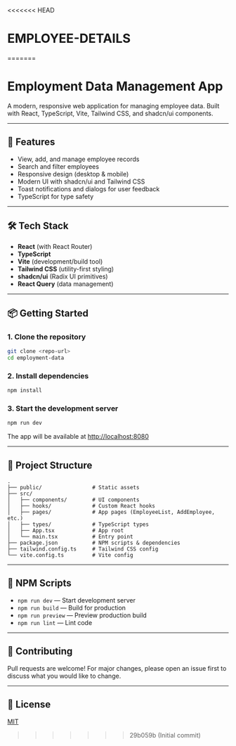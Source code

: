 <<<<<<< HEAD
# EMPLOYEE-DETAILS
=======
# Employment Data Management App

A modern, responsive web application for managing employee data. Built with React, TypeScript, Vite, Tailwind CSS, and shadcn/ui components.

---

## 🚀 Features
- View, add, and manage employee records
- Search and filter employees
- Responsive design (desktop & mobile)
- Modern UI with shadcn/ui and Tailwind CSS
- Toast notifications and dialogs for user feedback
- TypeScript for type safety

---

## 🛠️ Tech Stack
- **React** (with React Router)
- **TypeScript**
- **Vite** (development/build tool)
- **Tailwind CSS** (utility-first styling)
- **shadcn/ui** (Radix UI primitives)
- **React Query** (data management)

---

## 📦 Getting Started

### 1. Clone the repository
```sh
git clone <repo-url>
cd employment-data
```

### 2. Install dependencies
```sh
npm install
```

### 3. Start the development server
```sh
npm run dev
```

The app will be available at [http://localhost:8080](http://localhost:8080)

---

## 📄 Project Structure
```
.
├── public/                # Static assets
├── src/
│   ├── components/        # UI components
│   ├── hooks/             # Custom React hooks
│   ├── pages/             # App pages (EmployeeList, AddEmployee, etc.)
│   ├── types/             # TypeScript types
│   ├── App.tsx            # App root
│   └── main.tsx           # Entry point
├── package.json           # NPM scripts & dependencies
├── tailwind.config.ts     # Tailwind CSS config
└── vite.config.ts         # Vite config
```

---

## 📜 NPM Scripts
- `npm run dev` — Start development server
- `npm run build` — Build for production
- `npm run preview` — Preview production build
- `npm run lint` — Lint code

---

## 🤝 Contributing
Pull requests are welcome! For major changes, please open an issue first to discuss what you would like to change.

---

## 📄 License
[MIT](LICENSE) 
>>>>>>> 29b059b (Initial commit)
